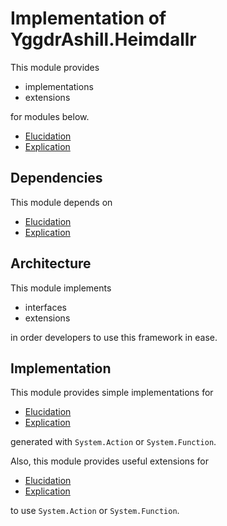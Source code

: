 # Implementation of YggdrAshill.Heimdallr

This module provides

- implementations
- extensions

for modules below.

- [Elucidation](./Elucidation.md)
- [Explication](./Explication.md)

## Dependencies

This module depends on

- [Elucidation](./Elucidation.md)
- [Explication](./Explication.md)

## Architecture

This module implements

- interfaces
- extensions

in order developers to use this framework in ease.

## Implementation

This module provides simple implementations for

- [Elucidation](./Elucidation.md)
- [Explication](./Explication.md)

generated with `System.Action` or `System.Function`.

Also, this module provides useful extensions for

- [Elucidation](./Elucidation.md)
- [Explication](./Explication.md)

to use `System.Action` or `System.Function`.
